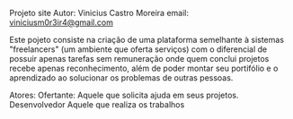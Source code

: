 Projeto site
Autor: Vinicius Castro Moreira
email: 
viniciusm0r3ir4@gmail.com

Este pojeto consiste na criação de uma plataforma semelhante à sistemas "freelancers" (um ambiente que oferta serviços) com o diferencial de possuir apenas tarefas sem remuneração onde quem conclui projetos recebe apenas reconhecimento, além de poder montar seu portifólio e o aprendizado ao solucionar os problemas de outras pessoas.

Atores:
Ofertante: Aquele que solicita ajuda em seus projetos.
Desenvolvedor Aquele que realiza os trabalhos 

